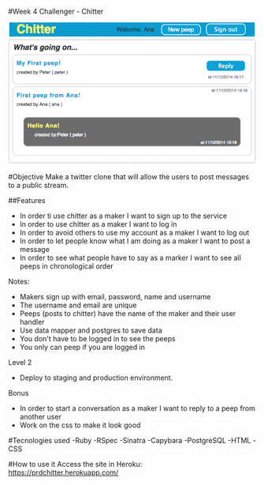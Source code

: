 #Week 4 Challenger - Chitter

![Chitter home](./public/images/home.png)

#Objective
Make a twitter clone that will allow the users to post messages to a public stream.

##Features
- In order ti use chitter as a maker I want to sign up to the service
- In order to use chitter as a maker I want to log in
- In order to avoid others to use my account as a maker I want to log out
- In order to let people know what I am doing as a maker I want to post a message
- In order to see what people have to say as a marker I want to see all peeps in chronological order

Notes:
- Makers sign up with email, password, name and username
- The username and email are unique
- Peeps (posts to chitter) have the name of the maker and their user handler
- Use data mapper and postgres to save data
- You don't have to be logged in to see the peeps
- You only can peep if you are logged in

Level 2 
- Deploy to staging and production environment.

Bonus

- In order to start a conversation as a maker I want to reply to a peep from another user
- Work on the css to make it look good 

#Tecnologies used
    -Ruby
    -RSpec
    -Sinatra
    -Capybara
    -PostgreSQL
    -HTML
    -CSS
    
#How to use it 
Access the site in Heroku:<br/>
https://prdchitter.herokuapp.com/